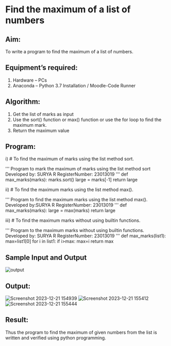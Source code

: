 # Find the maximum of a list of numbers
## Aim:
To write a program to find the maximum of a list of numbers.
## Equipment’s required:
1.	Hardware – PCs
2.	Anaconda – Python 3.7 Installation / Moodle-Code Runner
## Algorithm:
1.	Get the list of marks as input
2.	Use the sort() function or max() function or use the for loop to find the maximum mark.
3.	Return the maximum value
## Program:

i)	# To find the maximum of marks using the list method sort.

''' 
Program to mark the maximum of marks using the list method sort
Developed by: SURYA R
RegisterNumber: 23013019
'''
def max_marks(marks):
    marks.sort()
    large = marks[-1]
    return large
    
ii)	# To find the maximum marks using the list method max().

''' 
Program to find the maximum marks using the list method max().
Developed by:SURYA R 
RegisterNumber: 23013019
'''
def max_marks(marks):
    large = max(marks)
    return large

iii) # To find the maximum marks without using builtin functions.

''' 
Program to the maximum marks without using builtin functions.
Developed by: SURYA R
RegisterNumber: 23013019
'''
def max_marks(list1):
    max=list1[0]
    for i in list1:
        if i>max:
            max=i
    return max        
## Sample Input and Output
![output](./img/max_marks1.jpg) 

## Output:
![Screenshot 2023-12-21 154939](https://github.com/SuryaR03/FindMaximum/assets/147140237/fd147874-41d6-48d0-b123-2d130761fc35)
![Screenshot 2023-12-21 155412](https://github.com/SuryaR03/FindMaximum/assets/147140237/64f66e4d-b1a2-4614-abc5-abbbbf33d75a)
![Screenshot 2023-12-21 155444](https://github.com/SuryaR03/FindMaximum/assets/147140237/65bf3d44-d55d-4234-8eb1-57abdcee63b5)

## Result:
Thus the program to find the maximum of given numbers from the list is written and verified using python programming.
